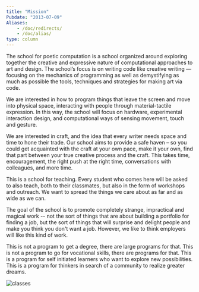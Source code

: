 ```yaml
---
title: "Mission"
Pubdate: "2013-07-09"
Aliases:
    - /doc/redirects/
    - /doc/alias/    
type: column
---
```


<div class="columnize-me">

<p>
The school for poetic computation is a school organized around exploring together the creative and expressive nature of computational approaches to art and design. The school’s focus is on writing code like creative writing — focusing on the mechanics of programming as well as demystifying as much as possible the tools, techniques and strategies for making art via code.
</p>

<p>
We are interested in how to program things that leave the screen and move into physical space, interacting with people through material-tactile expression. In this way, the school will focus on hardware, experimental interaction design, and computational ways of sensing movement, touch and gesture.
</p>

<p>
We are interested in craft, and the idea that every writer needs space and time to hone their trade. Our school aims to provide a safe haven – so you could get acquainted with the craft at your own pace, make it your own, find that part between your true creative process and the craft. This takes time, encouragement, the right push at the right time, conversations with colleagues, and more time.
</p>

<p>
This is a school for teaching. Every student who comes here will be asked to also teach, both to their classmates, but also in the form of workshops and outreach. We want to spread the things we care about as far and as wide as we can.
</p>

<p>
The goal of the school is to promote completely strange, impractical and magical work -- not the sort of things that are about building a portfolio for finding a job, but the sort of things that will surprise and delight people and make you think you don't want a job. However, we like to think employers will like this kind of work.
</p>

<p>
This is not a program to get a degree, there are large programs for that. This is not a program to go for vocational skills, there are programs for that.
This is a program for self initiated learners who want to explore new possibilities. This is a program for thinkers in search of a community to realize greater dreams.
</p>

</div>

![classes](/static/media/learning.jpg)